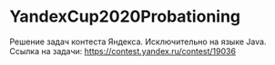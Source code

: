# YandexCup2020Probationing
Решение задач контеста Яндекса. Исключительно на языке Java. Ссылка на задачи: https://contest.yandex.ru/contest/19036

